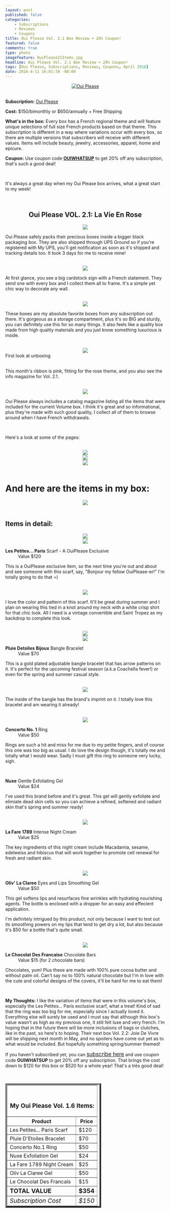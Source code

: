 ```yaml
---
layout: post
published: false
categories: 
    - Subscriptions
    - Reviews
    - Coupons
title: Oui Please Vol. 2.1 Box Review + 20% Coupon!
featured: false
comments: true
type: photo
imagefeature: OuiPlease21Items.jpg
headline: Oui Please Vol. 2.1 Box Review + 20% Coupon!
tags: [Oui Please, Subscriptions, Reviews, Coupons, April 2016]
date: 2016-4-11 16:01:39 -08:00
---
```


<center><a href="http://ouipleasebox.com" target="_blank">
<img src="/images/OuiPleaseLogo.jpg" border="0" style="border:none;max-width:100%;" alt="Oui Please" />
</a></center>
<br>
<p><b>Subscription:</b> <a href="http://ouipleasebox.com" target="_blank">Oui Please</a></p>
<p><b>Cost:</b> $150/bimonthly or $650/annually + Free Shipping</p>
<p><b>What's in the box:</b> Every box has a French regional theme and will feature unique selections of full size French products based on that theme. This subscription is different in a way where variations occur with every box, so there are multiple versions that subscribers will receive with different values. Items will include beauty, jewelry, accessories, apparel, home and epicure.</p>
<p><b>Coupon:</b> Use coupon code <a href="http://ouipleasebox.com" target="_blank"><b>OUIWHATSUP</b></a> to get 20% off any subscription, that's such a good deal!</p>
<br>

<p>It's always a great day when my Oui Please box arrives, what a great start to my week!</p>
<br>

<center><H2>Oui Please VOL. 2.1: La Vie En Rose</H2></center>

<center><img src='/images/OuiPlease21Package.jpg'></center>
<p><i class="icon-dropbox"></i> Oui Please safely packs their precious boxes inside a bigger black packaging box. They are also shipped through UPS Ground so if you're registered with My UPS, you'll get notification as soon as it's shipped and tracking details too. It took 3 days for me to receive mine!</p>
<br>

<center><img src='/images/OuiPlease21OpenPackage.jpg'></center>
<p>At first glance, you see a big cardstock sign with a French statement. They send one with every box and I collect them all to frame. It's a simple yet chic way to decorate any wall.</p>

<br>

<center><img src='/images/OuiPlease21Box.jpg'></center>
<p>These boxes are my absolute favorite boxes from any subscription out there. It's gorgeous as a storage compartment, plus it's so BIG and sturdy, you can definitely use this for so many things. It also feels like a quality box made from high quality materials and you just know something luxurious is inside.</p>

<br>

<center><img src='/images/OuiPlease21OpenBox.jpg'></center>
<figcaption>First look at unboxing</figcaption>
<br>

<p>This month's ribbon is pink, fitting for the rose theme, and you also see the info magazine for Vol. 2.1.</p>

<br>

<center><img src='/images/OuiPlease21Info.jpg'></center>
<p>Oui Please always includes a catalog magazine listing all the items that were included for the current Volume box. I think it's great and so informational, plus they're made with such good quality, I collect all of them to browse around when I have French withdrawals.</p>
<br>

<p>Here's a look at some of the pages:</p>
<br>

<center><img src='/images/OuiPlease21Info2.jpg'></center>
<center><img src='/images/OuiPlease21Info3.jpg'></center>
<center><img src='/images/OuiPlease21Info4.jpg'></center>

<br>

# And here are the items in my box:
<center><img src='/images/OuiPlease21Items.jpg'></center>

<br>

## Items in detail:

<center><img src='/images/OuiPlease21LesPetitesParisScarf.jpg'></center>
<center><img src='/images/OuiPlease21LesPetitesParisScarf2.jpg'></center>
<DL>
<DT><b>Les Petites... Paris</b> Scarf - A OuiPlease Exclusive</DT>
<DD>Value $120</DD>
</DL>

<p>This is a OuiPlease exclusive item, so the next time you're out and about and see someone with this scarf, say, "Bonjour my fellow OuiPlease-er!" I'm totally going to do that =)</p>

<br>

<center><img src='/images/OuiPlease21LesPetitesParisScarf3.jpg'></center>

<p>I love the color and pattern of this scarf. It'll be great during summer and I plan on wearing this tied in a knot around my neck with a white crisp shirt for that chic look. All I need is a vintage convertible and Saint Tropez as my backdrop to complete this look.</p>

<br>

<center><img src='/images/OuiPlease21PluieDetoilesBijouxIloeBangleBracelet.jpg'></center>
<center><img src='/images/OuiPlease21PluieDetoilesBijouxIloeBangleBracelet2.jpg'></center>
<DL>
<DT><b>Pluie Detoiles Bijoux</b> Bangle Bracelet</DT>
<DD>Value $70</DD>
</DL>

<p>This is a gold plated adjustable bangle bracelet that has arrow patterns on it. It's perfect for the upcoming festival season (a.k.a Coachella fever!) or even for the spring and summer casual style.</p>

<br>

<center><img src='/images/OuiPlease21PluieDetoilesBijouxIloeBangleBracelet3.jpg'></center>

<p>The inside of the bangle has the brand's imprint on it. I totally love this bracelet and am wearing it already!</p> 

<br>

<center><img src='/images/OuiPlease21ConcertoNo1RainaRing.jpg'></center>
<DL>
<DT><b>Concerto No. 1</b> Ring</DT>
<DD>Value $50</DD>
</DL>

<p>Rings are such a hit and miss for me due to my petite fingers, and of course this one was too big as usual. I do love the design though, it's totally me and totally what I would wear. Sadly I must gift this ring to someone very lucky, sigh.<p>

<br>

<center><OuiPlease21NuxeGentleExfoliatingGel.jpg'></center>
<DL>
<DT><b>Nuxe</b> Gentle Exfoliating Gel</DT>
<DD>Value $24</DD>
</DL>

<p>I've used this brand before and it's great. This gel will gently exfoliate and elimiate dead skin cells so you can achieve a refined, softened and radiant skin that's spring and summer ready!</p>

<br>

<center><img src='/images/OuiPlease21LaFare1789IntenseNightCream.jpg'></center>
<DL>
<DT><b>La Fare 1789</b> Intense Night Cream</DT>
<DD>Value $25</DD>
</DL>

<p>The key ingredients of this night cream include Macadamia, sesame, edelweiss and hibiscus that will work together to promote cell renewal for fresh and radiant skin.</p>

<br>

<center><img src='/images/OuiPlease21OlivLaClareeEyeAndLipsSmoothingGel.jpg'></center>
<DL>
<DT><b>Oliv' La Claree</b> Eyes and Lips Smoothing Gel</DT>
<DD>Value $50</DD>
</DL>

<p>This gel softens lips and resurfaces fine wrinkles with hydrating nourishing agents. The bottle is enclosed with a dropper for an easy and effecient application.</p>

<p>I'm definitely intrigued by this product, not only because I want to test out its smoothing powers on my lips that tend to get dry a lot, but also because it's $50 for a bottle that's quite small.</p>

<br>

<center><img src='/images/OuiPlease21LeChocolatDesFrancaisChocolateBars.jpg'></center>
<DL>
<DT><b>Le Chocolat Des Francaise</b> Chocolate Bars</DT>
<DD>Value $15 (for 2 chocolate bars)</DD>
</DL>

<p>Chocolates, yum! Plus these are made with 100% pure cocoa butter and without palm oil. Can't say no to 100% natural chocolate but I'm in love with the cute and colorful designs of the covers, it'll be hard for me to eat them!</p>

<br>

<p><i class="icon-exclamation-sign"></i> <b>My Thoughts:</b> I like the variation of items that were in this volume's box, especially the Les Petites... Paris exclusive scarf, what a treat! Kind of sad that the ring was too big for me, especially since I actually loved it. Everything else will surely be used and I must say that although this box's value wasn't as high as my previous one, it still felt luxe and very french. I'm hoping that in the future there will be more inclusions of bags or clutches, like in the past, so here's to hoping. Their next box Vol. 2.2: Joie De Vivre will be shipping next month in May, and no spoilers have come out yet as to what would be included. But hopefully something spring/summer themed!</p>

<p>If you haven't subscribed yet, you can <a href="http://ouipleasebox.com" target="_blank"><big>subscribe here</big></a> and use coupon code <b>OUIWHATSUP</b> to get 20% off any subscription. That brings the cost down to $120 for this box or $520 for a whole year! That's a très good deal!</p>

<br>

<TABLE  BORDER="5" style="width:60%">
   <TR>
      <TH COLSPAN="2">
         <H3><BR><center>My Oui Please Vol. 1.6 Items:</center></H3>
      </TH>
   </TR>
      <TH>Product</TH>
      <TH>Price</TH>
  <TR>
      <TD>Les Petites... Paris Scarf</TD>
      <TD>$120</TD>
   </TR>
  <TR>
      <TD>Pluie D'Etoiles Bracelet</TD>
      <TD>$70</TD>
   </TR>
  <TR>
      <TD>Concerto No.1 Ring</TD>
      <TD>$50</TD>
   </TR>
  <TR>
      <TD>Nuxe Exfoliation Gel</TD>
      <TD>$24</TD>
   </TR>
  <TR>
      <TD>La Fare 1789 Night Cream</TD>
      <TD>$25</TD>
   </TR>
  <TR>
      <TD>Oliv La Claree Gel</TD>
      <TD>$50</TD>
   </TR>
  <TR>
      <TD>Le Chocolat Des Francais</TD>
      <TD>$15</TD>
   </TR>
 <TR>
      <TD><b><big>TOTAL VALUE</big></b></TD>
      <TD><b><big>$354</big></b></TD>
   </TR>
   <TR>
      <TD><i><big>Subscription Cost</big></i></TD>
      <TD><i><big>$150</big></i></TD>
   </TR>
</TABLE>
